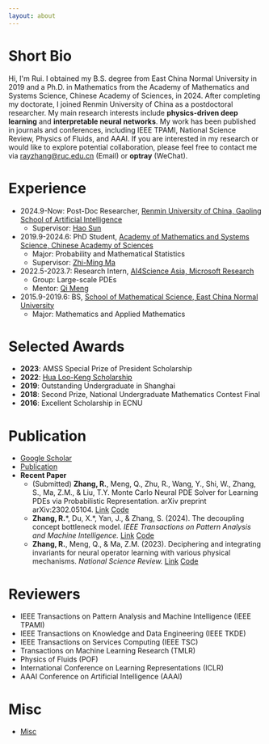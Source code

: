 ```yaml
---
layout: about 
---
```


# Short Bio
Hi, I'm Rui. I obtained my B.S. degree from East China Normal University in 2019 and a Ph.D. in Mathematics from the Academy of Mathematics and Systems Science, Chinese Academy of Sciences, in 2024. After completing my doctorate, I joined Renmin University of China as a postdoctoral researcher. My main research interests include **physics-driven deep learning** and **interpretable neural networks**. My work has been published in journals and conferences, including IEEE TPAMI, National Science Review, Physics of Fluids, and AAAI. If you are interested in my research or would like to explore potential collaboration, please feel free to contact me via <u>rayzhang@ruc.edu.cn</u> (Email) or **optray** (WeChat).
 
# Experience
* 2024.9-Now: Post-Doc Researcher, [Renmin University of China, Gaoling School of Artificial Intelligence](http://ai.ruc.edu.cn/)
  * Supervisor: [Hao Sun](https://gsai.ruc.edu.cn/haosun)
* 2019.9-2024.6: PhD Student, [Academy of Mathematics and Systems Science, Chinese Academy of Sciences](http://www.amss.ac.cn/)
  * Major: Probability and Mathematical Statistics
  * Supervisor: [Zhi-Ming Ma](http://homepage.amss.ac.cn/research/homePage/8eb59241e2e74d828fb84eec0efadba5/myHomePage.html)
* 2022.5-2023.7: Research Intern, [AI4Science Asia, Microsoft Research](https://www.microsoft.com/en-us/research/lab/microsoft-research-ai4science/)
  * Group: Large-scale PDEs
  * Mentor: [Qi Meng](http://homepage.amss.ac.cn/research/homePage/a8636013d63440498442e91a549202f1/myHomePage.html#home)
* 2015.9-2019.6: BS, [School of Mathematical Science, East China Normal University](https://math.ecnu.edu.cn/)
  * Major: Mathematics and Applied Mathematics

# Selected Awards
* **2023**: AMSS Special Prize of President Scholarship
* **2022**: [Hua Loo-Keng Scholarship](http://admission.amss.ac.cn/jlsq/hlgjxj/202208/t20220827_713444.html)
* **2019**: Outstanding Undergraduate in Shanghai
* **2018**: Second Prize, National Undergraduate Mathematics Contest Final
* **2016**: Excellent Scholarship in ECNU

# Publication
+ [Google Scholar](https://scholar.google.com/citations?user=8V50qncAAAAJ&hl=zh-CN&oi=sra)
+ [<u>Publication</u>](publication)
+ **Recent Paper**
    * (Submitted) **Zhang, R.**, Meng, Q., Zhu, R., Wang, Y., Shi, W., Zhang, S., Ma, Z.M., & Liu, T.Y. Monte Carlo Neural PDE Solver for Learning PDEs via Probabilistic Representation. arXiv preprint arXiv:2302.05104. [Link](https://arxiv.org/abs/2302.05104) [Code](https://github.com/optray/MCNP)
    * **Zhang, R.**\*, Du, X.\*, Yan, J., & Zhang, S. (2024). The decoupling concept bottleneck model. _IEEE Transactions on Pattern Analysis and Machine Intelligence._ [Link](https://ieeexplore.ieee.org/document/10740789/) [Code](https://github.com/deepopo/DCBM)
    * **Zhang, R.**, Meng, Q., & Ma, Z.M. (2023). Deciphering and integrating invariants for neural operator learning with various physical mechanisms. _National Science Review._ [Link](https://academic.oup.com/nsr/advance-article/doi/10.1093/nsr/nwad336/7503933) [Code](https://github.com/optray/PIANO)


# Reviewers
+ IEEE Transactions on Pattern Analysis and Machine Intelligence (IEEE TPAMI)
+ IEEE Transactions on Knowledge and Data Engineering (IEEE TKDE)
+ IEEE Transactions on Services Computing (IEEE TSC)
+ Transactions on Machine Learning Research (TMLR)
+ Physics of Fluids (POF)
+ International Conference on Learning Representations (ICLR)
+ AAAI Conference on Artificial Intelligence (AAAI)

# Misc
+ [<u>Misc</u>](motto)

